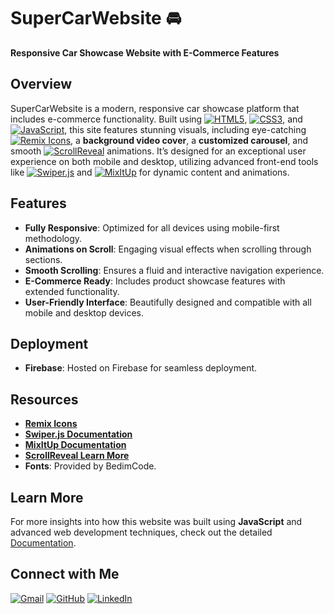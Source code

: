 # SuperCarWebsite 🚘
**Responsive Car Showcase Website with E-Commerce Features**

## Overview
SuperCarWebsite is a modern, responsive car showcase platform that includes e-commerce functionality. Built using [![HTML5](https://img.shields.io/badge/HTML5-E34F26?style=for-the-badge&logo=html5&logoColor=white)](https://developer.mozilla.org/en-US/docs/Web/HTML), [![CSS3](https://img.shields.io/badge/CSS3-1572B6?style=for-the-badge&logo=css3&logoColor=white)](https://developer.mozilla.org/en-US/docs/Web/CSS), and [![JavaScript](https://img.shields.io/badge/JavaScript-F7DF1E?style=for-the-badge&logo=javascript&logoColor=black)](https://developer.mozilla.org/en-US/docs/Web/JavaScript), this site features stunning visuals, including eye-catching [![Remix Icons](https://img.shields.io/badge/Remix%20Icons-4C4C4C?style=for-the-badge&logo=remix&logoColor=white)](https://remixicon.com/), a **background video cover**, a **customized carousel**, and smooth [![ScrollReveal](https://img.shields.io/badge/ScrollReveal-29ABE2?style=for-the-badge)](https://scrollrevealjs.org/) animations. It’s designed for an exceptional user experience on both mobile and desktop, utilizing advanced front-end tools like [![Swiper.js](https://img.shields.io/badge/Swiper.js-3C81C1?style=for-the-badge&logo=swiper&logoColor=white)](https://swiperjs.com/) and [![MixItUp](https://img.shields.io/badge/MixItUp-2E8B57?style=for-the-badge)](https://www.kunkalabs.com/mixitup/) for dynamic content and animations.

## Features
- **Fully Responsive**: Optimized for all devices using mobile-first methodology.
- **Animations on Scroll**: Engaging visual effects when scrolling through sections.
- **Smooth Scrolling**: Ensures a fluid and interactive navigation experience.
- **E-Commerce Ready**: Includes product showcase features with extended functionality.
- **User-Friendly Interface**: Beautifully designed and compatible with all mobile and desktop devices.

## Deployment
- **Firebase**: Hosted on Firebase for seamless deployment.

## Resources
- **[Remix Icons](https://remixicon.com/)**
- **[Swiper.js Documentation](https://swiperjs.com/)**
- **[MixItUp Documentation](https://www.kunkalabs.com/mixitup/)**
- **[ScrollReveal Learn More](https://scrollrevealjs.org/)**
- **Fonts**: Provided by BedimCode.

## Learn More
For more insights into how this website was built using **JavaScript** and advanced web development techniques, check out the detailed [Documentation](#).

## Connect with Me
[![Gmail](https://img.shields.io/badge/Gmail-D14836?style=for-the-badge&logo=gmail&logoColor=white)](mailto:web.shujaa396@gmail.com)
[![GitHub](https://img.shields.io/badge/GitHub-181717?style=for-the-badge&logo=github&logoColor=white)](https://github.com/Shujaa396)
[![LinkedIn](https://img.shields.io/badge/LinkedIn-0077B5?style=for-the-badge&logo=linkedin&logoColor=white)](https://www.linkedin.com/in/syed-shujaa-hussain-69113b289/recent-activity/all/)

